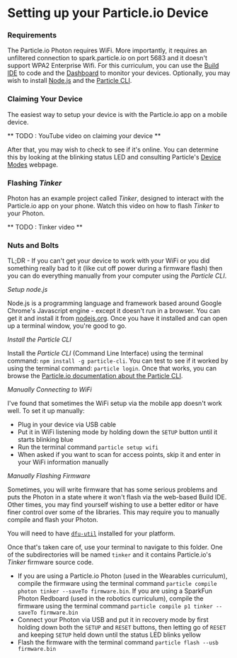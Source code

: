 # Setting up your Particle.io Device

### Requirements

The Particle.io Photon requires WiFi. More importantly, it requires an unfiltered connection to spark.particle.io on port 5683 and it doesn't support WPA2 Enterprise Wifi. For this curriculum, you can use the [Build IDE](http://build.particle.io) to code and the [Dashboard](http://dashboard.particle.io) to monitor your devices. Optionally, you may wish to install [Node.js](http://node.js.org) and the [Particle CLI](https://docs.particle.io/guide/tools-and-features/cli/photon/).

### Claiming Your Device

The easiest way to setup your device is with the Particle.io app on a mobile device. 

** TODO : YouTube video on claiming your device **

After that, you may wish to check to see if it's online. You can determine this by looking at the blinking status LED and consulting Particle's [Device Modes](https://docs.particle.io/guide/tools-and-features/cli/photon/) webpage. 

### Flashing _Tinker_

Photon has an example project called *Tinker*, designed to interact with the Particle.io app on your phone. Watch this video on how to flash *Tinker* to your Photon. 

** TODO : Tinker video **

### Nuts and Bolts

TL;DR - If you can't get your device to work with your WiFi or you did something really bad to it (like cut off power during a firmware flash) then you can do everything manually from your computer using the _Particle CLI_.

_*Setup node.js*_

Node.js is a programming language and framework based around Google Chrome's Javascript engine - except it doesn't run in a browser. You can get it and install it from [nodejs.org](http://www.nodejs.org). Once you have it installed and can open up a terminal window, you're good to go.

_*Install the Particle CLI*_

Install the _Particle CLI_ (Command Line Interface) using the terminal command: ```npm install -g particle-cli```. You can test to see if it worked by using the terminal command: ```particle login```. Once that works, you can browse the [Particle.io documentation about the Particle CLI](https://docs.particle.io/guide/tools-and-features/cli/photon/). 

_*Manually Connecting to WiFi*_

I've found that sometimes the WiFi setup via the mobile app doesn't work well. To set it up manually:

- Plug in your device via USB cable
- Put it in WiFi listening mode by holding down the ```SETUP``` button until it starts blinking blue
- Run the terminal command ```particle setup wifi```
- When asked if you want to scan for access points, skip it and enter in your WiFi information manually

_*Manually Flashing Firmware*_

Sometimes, you will write firmware that has some serious problems and puts the Photon in a state where it won't flash via the web-based Build IDE. Other times, you may find yourself wishing to use a better editor or have finer control over some of the libraries. This may require you to manually compile and flash your Photon.

You will need to have [```dfu-util```](http://dfu-util.sourceforge.net/) installed for your platform. 

Once that's taken care of, use your terminal to navigate to this folder. One of the subdirectories will be named ```tinker``` and it contains Particle.io's _Tinker_ firmware source code.

- If you are using a Particle.io Photon (used in the Wearables curriculum), compile the firmware using the terminal command ```particle compile photon tinker --saveTo firmware.bin```. If you are using a SparkFun Photon Redboard (used in the robotics curriculum), compile the firmware using the terminal command ```particle compile p1 tinker --saveTo firmware.bin```
- Connect your Photon via USB and put it in recovery mode by first holding down both the ```SETUP``` and ```RESET``` buttons, then letting go of ```RESET``` and keeping ```SETUP``` held down until the status LED blinks yellow
- Flash the firmware with the terminal command ```particle flash --usb firmware.bin```